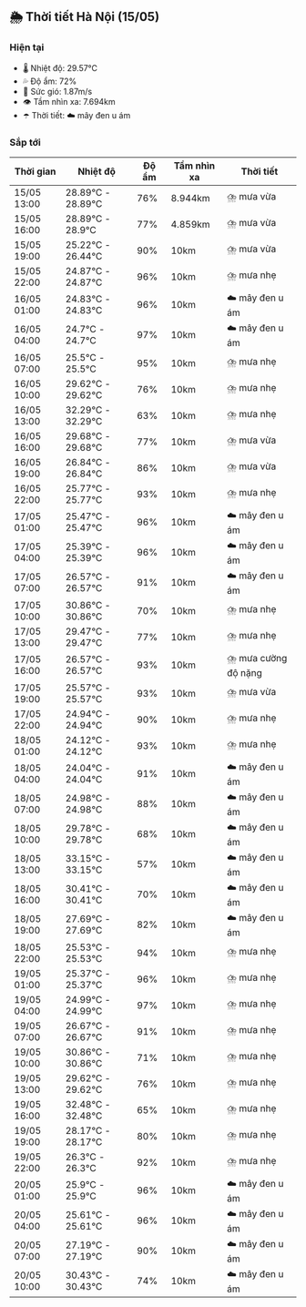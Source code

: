 ## 🌦️ Thời tiết Hà Nội (15/05)

### Hiện tại

- 🌡️ Nhiệt độ: 29.57℃
- 💦 Độ ẩm: 72%
- 💨 Sức gió: 1.87m/s
- 👁️ Tầm nhìn xa: 7.694km
- ☂️ Thời tiết: ☁️ mây đen u ám

### Sắp tới

| Thời gian | Nhiệt độ | Độ ẩm | Tầm nhìn xa | Thời tiết |
| --- | --- | --- | --- | --- |
| 15/05 13:00 | 28.89℃ - 28.89℃ | 76% | 8.944km | ⛈️ mưa vừa |
| 15/05 16:00 | 28.89℃ - 28.9℃ | 77% | 4.859km | ⛈️ mưa vừa |
| 15/05 19:00 | 25.22℃ - 26.44℃ | 90% | 10km | ⛈️ mưa vừa |
| 15/05 22:00 | 24.87℃ - 24.87℃ | 96% | 10km | ⛈️ mưa nhẹ |
| 16/05 01:00 | 24.83℃ - 24.83℃ | 96% | 10km | ☁️ mây đen u ám |
| 16/05 04:00 | 24.7℃ - 24.7℃ | 97% | 10km | ☁️ mây đen u ám |
| 16/05 07:00 | 25.5℃ - 25.5℃ | 95% | 10km | ⛈️ mưa nhẹ |
| 16/05 10:00 | 29.62℃ - 29.62℃ | 76% | 10km | ⛈️ mưa nhẹ |
| 16/05 13:00 | 32.29℃ - 32.29℃ | 63% | 10km | ⛈️ mưa nhẹ |
| 16/05 16:00 | 29.68℃ - 29.68℃ | 77% | 10km | ⛈️ mưa vừa |
| 16/05 19:00 | 26.84℃ - 26.84℃ | 86% | 10km | ⛈️ mưa vừa |
| 16/05 22:00 | 25.77℃ - 25.77℃ | 93% | 10km | ⛈️ mưa nhẹ |
| 17/05 01:00 | 25.47℃ - 25.47℃ | 96% | 10km | ☁️ mây đen u ám |
| 17/05 04:00 | 25.39℃ - 25.39℃ | 96% | 10km | ☁️ mây đen u ám |
| 17/05 07:00 | 26.57℃ - 26.57℃ | 91% | 10km | ☁️ mây đen u ám |
| 17/05 10:00 | 30.86℃ - 30.86℃ | 70% | 10km | ⛈️ mưa nhẹ |
| 17/05 13:00 | 29.47℃ - 29.47℃ | 77% | 10km | ⛈️ mưa nhẹ |
| 17/05 16:00 | 26.57℃ - 26.57℃ | 93% | 10km | ⛈️ mưa cường độ nặng |
| 17/05 19:00 | 25.57℃ - 25.57℃ | 93% | 10km | ⛈️ mưa vừa |
| 17/05 22:00 | 24.94℃ - 24.94℃ | 90% | 10km | ⛈️ mưa nhẹ |
| 18/05 01:00 | 24.12℃ - 24.12℃ | 93% | 10km | ⛈️ mưa nhẹ |
| 18/05 04:00 | 24.04℃ - 24.04℃ | 91% | 10km | ☁️ mây đen u ám |
| 18/05 07:00 | 24.98℃ - 24.98℃ | 88% | 10km | ☁️ mây đen u ám |
| 18/05 10:00 | 29.78℃ - 29.78℃ | 68% | 10km | ☁️ mây đen u ám |
| 18/05 13:00 | 33.15℃ - 33.15℃ | 57% | 10km | ☁️ mây đen u ám |
| 18/05 16:00 | 30.41℃ - 30.41℃ | 70% | 10km | ☁️ mây đen u ám |
| 18/05 19:00 | 27.69℃ - 27.69℃ | 82% | 10km | ☁️ mây đen u ám |
| 18/05 22:00 | 25.53℃ - 25.53℃ | 94% | 10km | ⛈️ mưa nhẹ |
| 19/05 01:00 | 25.37℃ - 25.37℃ | 96% | 10km | ⛈️ mưa nhẹ |
| 19/05 04:00 | 24.99℃ - 24.99℃ | 97% | 10km | ⛈️ mưa nhẹ |
| 19/05 07:00 | 26.67℃ - 26.67℃ | 91% | 10km | ⛈️ mưa nhẹ |
| 19/05 10:00 | 30.86℃ - 30.86℃ | 71% | 10km | ⛈️ mưa nhẹ |
| 19/05 13:00 | 29.62℃ - 29.62℃ | 76% | 10km | ⛈️ mưa nhẹ |
| 19/05 16:00 | 32.48℃ - 32.48℃ | 65% | 10km | ⛈️ mưa nhẹ |
| 19/05 19:00 | 28.17℃ - 28.17℃ | 80% | 10km | ⛈️ mưa nhẹ |
| 19/05 22:00 | 26.3℃ - 26.3℃ | 92% | 10km | ⛈️ mưa nhẹ |
| 20/05 01:00 | 25.9℃ - 25.9℃ | 96% | 10km | ☁️ mây đen u ám |
| 20/05 04:00 | 25.61℃ - 25.61℃ | 96% | 10km | ☁️ mây đen u ám |
| 20/05 07:00 | 27.19℃ - 27.19℃ | 90% | 10km | ☁️ mây đen u ám |
| 20/05 10:00 | 30.43℃ - 30.43℃ | 74% | 10km | ☁️ mây đen u ám |
